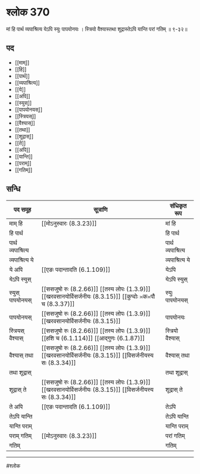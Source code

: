 # श्लोक 370

मां हि पार्थ व्यपाश्रित्य येऽपि स्युः पापयोनयः ।
स्त्रियो वैश्यास्तथा शूद्रास्तेऽपि यान्ति परां गतिम् ॥ ९-३२॥


## पद 

- [[माम्]]
- [[हि]]
- [[पार्थ]]
- [[व्यपाश्रित्य]]
- [[ये]]
- [[अपि]]
- [[स्युस्]]
- [[पापयोनयस्]]
- [[स्त्रियस्]]
- [[वैश्यास्]]
- [[तथा]]
- [[शूद्रास्]]
- [[ते]]
- [[अपि]]
- [[यान्ति]]
- [[पराम्]]
- [[गतिम्]]

## सन्धि

| पद समूह | सूत्राणि | संधिकृत रूप |
| ----- | ----- | ----- |
| माम् हि |  [[मोऽनुस्वारः (8.3.23)]] | मां हि |
| हि पार्थ |  | हि पार्थ |
| पार्थ व्यपाश्रित्य |  | पार्थ व्यपाश्रित्य |
| व्यपाश्रित्य ये |  | व्यपाश्रित्य ये |
| ये अपि |  [[एङः पदान्तादति (6.1.109)]] | येऽपि |
| येऽपि स्युस् |  | येऽपि स्युस् |
| स्युस् पापयोनयस् |  [[ससजुषो रुः (8.2.66)]] [[तस्य लोपः (1.3.9)]] [[खरवसानयोर्विसर्जनीयः (8.3.15)]] [[कुप्वोः ≍क≍पौ च (8.3.37)]] | स्युः पापयोनयस् |
| पापयोनयस् |  [[ससजुषो रुः (8.2.66)]] [[तस्य लोपः (1.3.9)]] [[खरवसानयोर्विसर्जनीयः (8.3.15)]] | पापयोनयः |
| स्त्रियस् वैश्यास् |  [[ससजुषो रुः (8.2.66)]] [[तस्य लोपः (1.3.9)]] [[हशि च (6.1.114)]] [[आद्गुणः (6.1.87)]] | स्त्रियो वैश्यास् |
| वैश्यास् तथा |  [[ससजुषो रुः (8.2.66)]] [[तस्य लोपः (1.3.9)]] [[खरवसानयोर्विसर्जनीयः (8.3.15)]] [[विसर्जनीयस्य सः (8.3.34)]] | वैश्यास् तथा |
| तथा शूद्रास् |  | तथा शूद्रास् |
| शूद्रास् ते |  [[ससजुषो रुः (8.2.66)]] [[तस्य लोपः (1.3.9)]] [[खरवसानयोर्विसर्जनीयः (8.3.15)]] [[विसर्जनीयस्य सः (8.3.34)]] | शूद्रास् ते |
| ते अपि |  [[एङः पदान्तादति (6.1.109)]] | तेऽपि |
| तेऽपि यान्ति |  | तेऽपि यान्ति |
| यान्ति पराम् |  | यान्ति पराम् |
| पराम् गतिम् |  [[मोऽनुस्वारः (8.3.23)]] | परां गतिम् |
| गतिम् |  | गतिम् |


---

#श्लोक